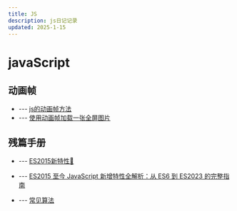 ```yaml
---
title: JS
description: js日记记录
updated: 2025-1-15
---
```


# javaScript

<UpdatedTime :updated="$frontmatter.updated" />

## 动画帧

- --- [js的动画帧方法](requestAnimationFrame.md)
- --- [使用动画帧加载一张全屏图片](fullscreen-image.md)

## 残篇手册

- --- [ES2015新特性📶](ES2015.md)

- --- [ES2015 至今 JavaScript 新增特性全解析：从 ES6 到 ES2023 的完整指南](es-list.md) 

- --- [常见算法](compute.md)


